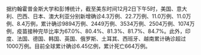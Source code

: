 据约翰霍普金斯大学和彭博统计，截至美东时间12月2日下午5时，美国、意大利、巴西、日本、澳大利亚分别新增确诊4.3万例、22.7万例、11.0万例、11.0万例、8.4万例，累计确诊9894万例、2449万例、3534万例、2504万例、1074万例，疫苗接种完毕比率为67.0%、80.4%、81.3%、81.7%、84.7%。此外，印度、法国、德国、韩国、英国、俄罗斯、土耳其、西班牙、越南累计确诊超过1000万例。目前全球累计确诊6.45亿例，累计死亡664万例。